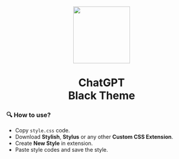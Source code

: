 # <div align=center><img src="https://file.trinsy.ca/b1f3ac82-50e1-4ea1" height="150"> <br><br> ChatGPT <br> Black Theme</div>

### 🔍 How to use?

- Copy ``style.css`` code.
- Download **Stylish**, **Stylus** or any other **Custom CSS Extension**.
- Create **New Style** in extension.
- Paste style codes and save the style.

